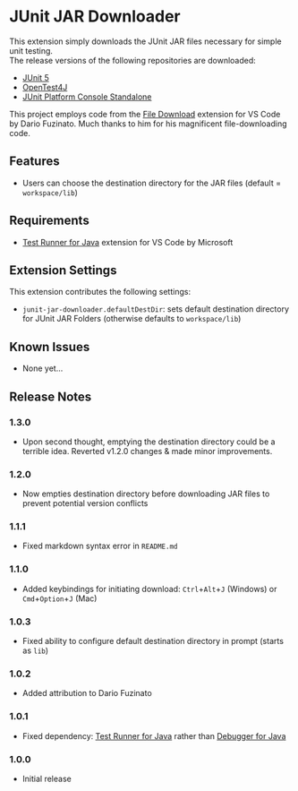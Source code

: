 # JUnit JAR Downloader
This extension simply downloads the JUnit JAR files necessary for simple unit testing.<br/>
The release versions of the following repositories are downloaded:
- [JUnit 5](https://repo1.maven.org/maven2/org/junit/jupiter/junit-jupiter-api/)
- [OpenTest4J](https://repo1.maven.org/maven2/org/opentest4j/opentest4j/)
- [JUnit Platform Console Standalone](https://repo1.maven.org/maven2/org/junit/platform/junit-platform-console-standalone/)

This project employs code from the [File Download](https://marketplace.visualstudio.com/items?itemName=dariofuzinato.vscode-download-file) extension for VS Code by Dario Fuzinato. Much thanks to him for his magnificent file-downloading code.

## Features
- Users can choose the destination directory for the JAR files (default = `workspace/lib`)

## Requirements
- [Test Runner for Java](https://marketplace.visualstudio.com/items?itemName=vscjava.vscode-java-test) extension for VS Code by Microsoft

## Extension Settings

This extension contributes the following settings:
- `junit-jar-downloader.defaultDestDir`: sets default destination directory for JUnit JAR Folders (otherwise defaults to `workspace/lib`)

## Known Issues
- None yet...

## Release Notes

### 1.3.0
- Upon second thought, emptying the destination directory could be a terrible idea. Reverted v1.2.0 changes & made minor improvements.
### 1.2.0
- Now empties destination directory before downloading JAR files to prevent potential version conflicts
### 1.1.1
- Fixed markdown syntax error in `README.md`
### 1.1.0
- Added keybindings for initiating download: `Ctrl`+`Alt`+`J` (Windows) or `Cmd`+`Option`+`J` (Mac)
### 1.0.3
- Fixed ability to configure default destination directory in prompt (starts as `lib`)
### 1.0.2
- Added attribution to Dario Fuzinato
### 1.0.1
- Fixed dependency: [Test Runner for Java](https://marketplace.visualstudio.com/items?itemName=vscjava.vscode-java-test) rather than [Debugger for Java](https://marketplace.visualstudio.com/items?itemName=vscjava.vscode-java-debug)
### 1.0.0
- Initial release
